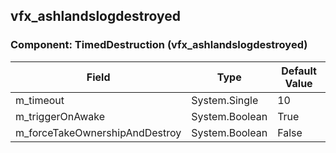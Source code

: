 ## vfx_ashlandslogdestroyed

### Component: TimedDestruction (vfx_ashlandslogdestroyed)

|Field|Type|Default Value|
|---|---|---|
|m_timeout|System.Single|10|
|m_triggerOnAwake|System.Boolean|True|
|m_forceTakeOwnershipAndDestroy|System.Boolean|False|

